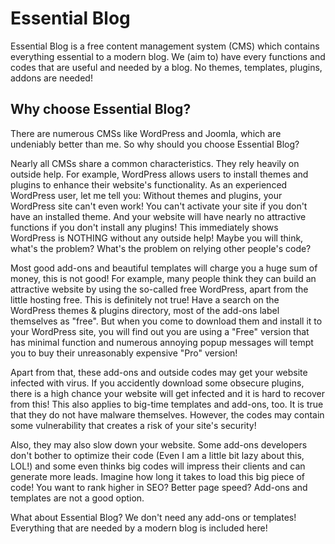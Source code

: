 # Essential Blog

Essential Blog is a free content management system (CMS) which contains everything essential to a modern blog. We (aim to) have every functions and codes that are useful and needed by a blog. No themes, templates, plugins, addons are needed!

## Why choose Essential Blog?

There are numerous CMSs like WordPress and Joomla, which are undeniably better than me. So why should you choose Essential Blog?


Nearly all CMSs share a common characteristics. They rely heavily on outside help. For example, WordPress allows users to install themes and plugins to enhance their website's functionality. As an experienced WordPress user, let me tell you: Without themes and plugins, your WordPress site can't even work! You can't activate your site if you don't have an installed theme. And your website will have nearly no attractive functions if you don't install any plugins! This immediately shows WordPress is NOTHING without any outside help! Maybe you will think, what's the problem? What's the problem on relying other people's code?

Most good add-ons and beautiful templates will charge you a huge sum of money, this is not good! For example, many people think they can build an attractive website by using the so-called free WordPress, apart from the little hosting free. This is definitely not true! Have a search on the WordPress themes & plugins directory, most of the add-ons label themselves as "free". But when you come to download them and install it to your WordPress site, you will find out you are using a "Free" version that has minimal function and numerous annoying popup messages will tempt you to buy their unreasonably expensive "Pro" version! 

Apart from that, these add-ons and outside codes may get your website infected with virus. If you accidently download some obsecure plugins, there is a high chance your website will get infected and it is hard to recover from this! This also applies to big-time templates and add-ons, too. It is true that they do not have malware themselves. However, the codes may contain some vulnerability that creates a risk of your site's security! 

Also, they may also slow down your website. Some add-ons developers don't bother to optimize their code (Even I am a little bit lazy about this, LOL!) and some even thinks big codes will impress their clients and can generate more leads. Imagine how long it takes to load this big piece of code! You want to rank higher in SEO? Better page speed? Add-ons and templates are not a good option.

What about Essential Blog? We don't need any add-ons or templates! Everything that are needed by a modern blog is included here!  


